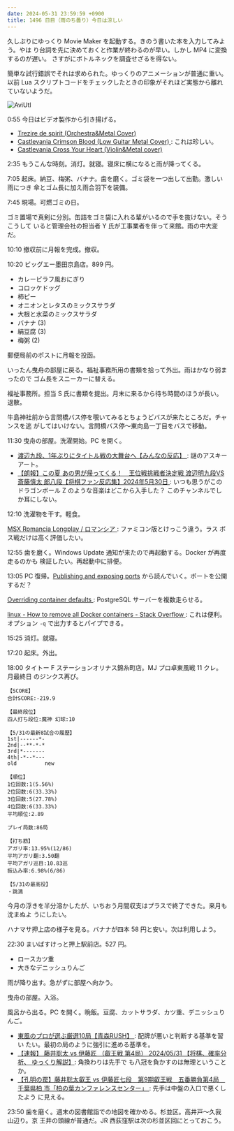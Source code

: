 ```yaml
---
date: 2024-05-31 23:59:59 +0900
title: 1496 日目（雨のち曇り）今日は涼しい
---
```


久しぶりにゆっくり Movie Maker を起動する。きのう書いた本を入力してみよう。やは
り台詞を先に決めておくと作業が終わるのが早い。しかし MP4 に変換するのが遅い。
さすがにボトルネックを調査せざるを得ない。

簡単な試行錯誤でそれは求められた。ゆっくりのアニメーションが普通に重い。以前 Lua
スクリプトコードをチェックしたときの印象がそれほど実態から離れていないようだ。

![AviUtl](https://pbs.twimg.com/media/GO1puM8a0AAowY3?format=png&name=small)

0:55 今日はビデオ製作から引き揚げる。

* [Trezire de spirit (Orchestra&Metal Cover)
  ](https://www.youtube.com/watch?v=OBAq30j5kbA)
* [Castlevania Crimson Blood (Low Guitar Metal Cover)
  ](https://www.youtube.com/watch?v=mL2P0AKHnsk): これは珍しい。
* [Castlevania Cross Your Heart (Violin&Metal cover)
  ](https://www.youtube.com/watch?v=Za1GruuQbXM)

2:35 もうこんな時刻。消灯。就寝。寝床に横になると雨が降ってくる。

7:05 起床。納豆、梅粥、バナナ。歯を磨く。ゴミ袋を一つ出して出勤。激しい雨につき
傘とゴム長に加え雨合羽下を装備。

7:45 現場。可燃ゴミの日。

ゴミ置場で真剣に分別。缶詰をゴミ袋に入れる輩がいるので手を抜けない。そうこうして
いると管理会社の担当者 Y 氏が工事業者を伴って来館。雨の中大変だ。

10:10 撤収前に月報を完成。撤収。

10:20 ビッグエー墨田京島店。899 円。

* カレーピラフ風おにぎり
* コロッケドッグ
* 柿ピー
* オニオンとレタスのミックスサラダ
* 大根と水菜のミックスサラダ
* バナナ (3)
* 絹豆腐 (3)
* 梅粥 (2)

郵便局前のポストに月報を投函。

いったん曳舟の部屋に戻る。福祉事務所用の書類を拾って外出。雨はかなり弱まったので
ゴム長をスニーカーに替える。

福祉事務所。担当 S 氏に書類を提出。月末に来るから待ち時間のほうが長い。退散。

牛島神社前から言問橋バス停を覗いてみるとちょうどバスが来たところだ。チャンスを逃
がしてはいけない。言問橋バス停～東向島一丁目をバスで移動。

11:30 曳舟の部屋。洗濯開始。PC を開く。

* [渡辺九段、1年ぶりにタイトル戦の大舞台へ【みんなの反応】
  ](https://www.youtube.com/watch?v=pjwfRUuWC8I): 謎のアスキーアート。
* [【朗報】この夏 あの男が帰ってくる！　王位戦挑戦者決定戦 渡辺明九段VS斎藤慎太
  郎八段【将棋ファン反応集】2024年5月30日
  ](https://www.youtube.com/watch?v=vzyUTLw6RO0): いつも思うがこのドラゴンボール
  Z のような音楽はどこから入手した？ このチャンネルでしか耳にしない。

12:10 洗濯物を干す。軽食。

[MSX Romancia Longplay / ロマンシア
](https://www.youtube.com/watch?v=Z7M7JjYQfhk): ファミコン版とけっこう違う。ラス
ボス戦だけは高く評価したい。

12:55 歯を磨く。Windows Update 通知が来たので再起動する。Docker が再度走るのかも
検証したい。再起動中に排便。

13:05 PC 復帰。[Publishing and exposing
ports](https://docs.docker.com/guides/docker-concepts/running-containers/publishing-ports/)
から読んでいく。ポートを公開するだ？

[Overriding container defaults
](https://docs.docker.com/guides/docker-concepts/running-containers/overriding-container-defaults/):
PostgreSQL サーバーを複数走らせる。

[linux - How to remove all Docker containers - Stack Overflow
](https://stackoverflow.com/questions/35240278/how-to-remove-all-docker-containers):
これは便利。オプション `-q` で出力するとパイプできる。

15:25 消灯。就寝。

17:20 起床。外出。

18:00 タイトー F ステーションオリナス錦糸町店。MJ プロ卓東風戦 11 クレ。月最終日
のジンクス再び。

```text
【SCORE】
合計SCORE:-219.9

【最終段位】
四人打ち段位:魔神 幻球:10

【5/31の最新8試合の履歴】
1st|------*-
2nd|--**-*-*
3rd|*-------
4th|-*--*---
old         new

【順位】
1位回数:1(5.56%)
2位回数:6(33.33%)
3位回数:5(27.78%)
4位回数:6(33.33%)
平均順位:2.89

プレイ局数:86局

【打ち筋】
アガリ率:13.95%(12/86)
平均アガリ翻:3.50翻
平均アガリ巡目:10.83巡
振込み率:6.98%(6/86)

【5/31の最高役】
・跳満
```

今月の浮きを半分溶かしたが、いちおう月間収支はプラスで終了できた。来月も沈まぬよ
うにしたい。

ハナマサ押上店の様子を見る。バナナが四本 58 円と安い。次は利用しよう。

22:30 まいばすけっと押上駅前店。527 円。

* ロースカツ重
* 大きなデニッシュりんご

雨が降り出す。急がずに部屋へ向かう。

曳舟の部屋。入浴。

風呂から出る。PC を開く。晩飯。豆腐、カットサラダ、カツ重、デニッシュりんご。

* [東風のプロが選ぶ厳選10局【青森RUSH】
  ](https://www.youtube.com/watch?v=YWqG85KdAzE): 配牌が悪いと判断する基準を習い
  たい。最初の局のように強引に進める基準を。
* [【速報】 藤井聡太 vs 伊藤匠 （叡王戦 第4局） 2024/05/31 【将棋、確率分析、
  ゆっくり解説】](https://www.youtube.com/watch?v=04K4ElAFWFY): 角換わりは先手で
  も八冠を負かすのは無理ということか。
* [【孔明の罠】藤井聡太叡王 vs 伊藤匠七段　第9期叡王戦　五番勝負第4局　千葉県柏
  市「柏の葉カンファレンスセンター」
  ](https://www.youtube.com/watch?v=RsQbCuxw1Po): 先手は中盤の入口で悪くしたよう
  に見える。

23:50 歯を磨く。週末の図書館詣での地図を確かめる。杉並区。高井戸～久我山辺り。京
王井の頭線が普通だ。JR 西荻窪駅は次の杉並区回にとっておこう。
